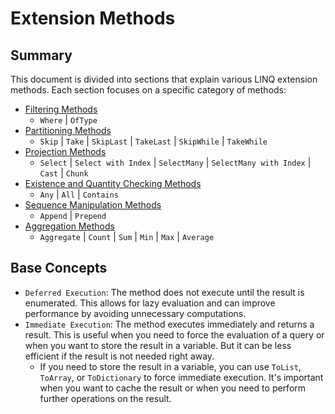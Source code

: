 # Extension Methods

## Summary

This document is divided into sections that explain various LINQ extension methods. Each section focuses on a specific category of methods:

- [Filtering Methods](1.Filtering.md)
  - `Where` | `OfType`
- [Partitioning Methods](2.Partitioning.md)
  - `Skip` | `Take` | `SkipLast` | `TakeLast` | `SkipWhile` | `TakeWhile`
- [Projection Methods](3.Projection.md)
  - `Select` | `Select with Index` | `SelectMany` | `SelectMany with Index` | `Cast` | `Chunk`
- [Existence and Quantity Checking Methods](4.ExistenceAndQuantityChecking.md)
  - `Any` | `All` | `Contains`
- [Sequence Manipulation Methods](5.SequenceManipulation.md)
  - `Append` | `Prepend`
- [Aggregation Methods](6.Aggregation.md)
  - `Aggregate` | `Count` | `Sum` | `Min` | `Max` | `Average`

## Base Concepts

- `Deferred Execution`: The method does not execute until the result is enumerated. This allows for lazy evaluation and can improve performance by avoiding unnecessary computations.
- `Immediate Execution`: The method executes immediately and returns a result. This is useful when you need to force the evaluation of a query or when you want to store the result in a variable. But it can be less efficient if the result is not needed right away.
  - If you need to store the result in a variable, you can use `ToList`, `ToArray`, or `ToDictionary` to force immediate execution. It's important when you want to cache the result or when you need to perform further operations on the result.
